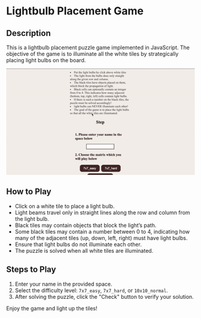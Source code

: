 # Lightbulb Placement Game

## Description
This is a lightbulb placement puzzle game implemented in JavaScript. The objective of the game is to illuminate all the white tiles by strategically placing light bulbs on the board.

![lightbalb_game](images/lightbalb.gif)

## How to Play
- Click on a white tile to place a light bulb.
- Light beams travel only in straight lines along the row and column from the light bulb.
- Black tiles may contain objects that block the light’s path.
- Some black tiles may contain a number between 0 to 4, indicating how many of the adjacent tiles (up, down, left, right) must have light bulbs.
- Ensure that light bulbs do not illuminate each other.
- The puzzle is solved when all white tiles are illuminated.

## Steps to Play
1. Enter your name in the provided space.
2. Select the difficulty level: `7x7_easy`, `7x7_hard`, or `10x10_normal`.
3. After solving the puzzle, click the "Check" button to verify your solution.

Enjoy the game and light up the tiles!
